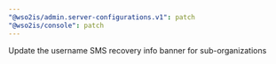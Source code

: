 ```yaml
---
"@wso2is/admin.server-configurations.v1": patch
"@wso2is/console": patch
---
```


Update the username SMS recovery info banner for sub-organizations
